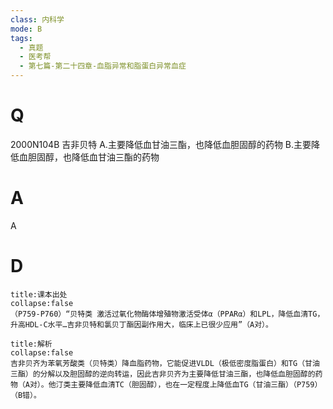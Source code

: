 ```yaml
---
class: 内科学
mode: B
tags:
  - 真题
  - 医考帮
  - 第七篇-第二十四章-血脂异常和脂蛋白异常血症
---
```


# Q
2000N104B 吉非贝特
A.主要降低血甘油三酯，也降低血胆固醇的药物
B.主要降低血胆固醇，也降低血甘油三酯的药物

# A
A
# D
```ad-note
title:课本出处
collapse:false
（P759-P760）“贝特类 激活过氧化物酶体增殖物激活受体α（PPARα）和LPL，降低血清TG，升高HDL-C水平…吉非贝特和氯贝丁酯因副作用大，临床上已很少应用”（A对）。
```

```ad-summary
title:解析
collapse:false
吉非贝齐为苯氧芳酸类（贝特类）降血脂药物，它能促进VLDL（极低密度脂蛋白）和TG（甘油三酯）的分解以及胆固醇的逆向转运，因此吉非贝齐为主要降低甘油三酯，也降低血胆固醇的药物（A对）。他汀类主要降低血清TC（胆固醇），也在一定程度上降低血TG（甘油三酯）（P759）（B错）。
```


